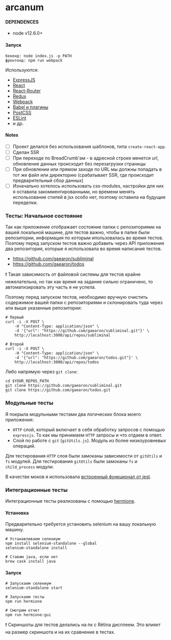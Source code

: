 # arcanum

#### DEPENDENCES
 - node v12.6.0+

#### Запуск
```
бекенд: node index.js -p PATH
фронтенд: npm run webpack
```

Используются:
- [ExpressJS](https://expressjs.com)
- [React](https://reactjs.org/)
- [React-Router](https://github.com/ReactTraining/react-router)
- [Redux](https://redux.js.org)
- [Webpack](https://webpack.js.org)
- [Babel и плагины](https://babeljs.io)
- [PostCSS](https://postcss.org)
- [ESLint](https://eslint.org)
- и др.

#### Notes
- [ ] Проект делался без использования шаблонов, типа `create-react-app`.
- [ ] Сделан SSR
- [ ] При переходе по BreadCrumb'aм - в адресной строке менется url, обновление данных происходит без перезагрузки страницы
- [ ] При обновлении или прямом заходе по URL мы должны попадать в тот же файл или директорию (срабатывает SSR, где происходит предварительный сбор данных)
- [ ] Изначально хотелось использовать css-modules, настройки для них я оставила закомментированными, но времени менять использование стилей в jsx особо нет, поэтому оставила на будущие переделки. 

### Тесты: Начальное состояние

Так как приложение отображает состояние папки с репозиториями на вашей локальной машине,
для тестов важно, чтобы в папке были репозитории, информация по которым ипользовалась
во время тестов. Поэтому перед запуском тестов важно добавить через API приложения
два репозитория, которые я использовала во время написания тестов.
- https://github.com/gaearon/subliminal
- https://github.com/gaearon/todos

:exclamation: Такая зависимость от файловой системы для тестов крайне нежелательна, но так как
время на задание сильно ограничено, то автоматизировать эту часть я не успела.

Поэтому перед запуском тестов, необходимо вручную очистить содержимое вашей папки
с репозиториями и склонировать туда через апи выше указанные репозитории:
```
# Первый
curl -i -X POST \
    -H "Content-Type: application/json" \
    -d '{"url": "https://github.com/gaearon/subliminal.git"}' \
    http://localhost:3000/api/repos/subliminal

# Второй
curl -i -X POST \
    -H "Content-Type: application/json" \
    -d '{"url": "https://github.com/gaearon/todos.git"}' \
    http://localhost:3000/api/repos/todos
```

Либо напрямую через `git clone`:
```
cd $YOUR_REPOS_PATH
git clone https://github.com/gaearon/subliminal.git
git clone https://github.com/gaearon/todos.git
```

### Модульные тесты

Я покрыла модульными тестами два логических блока моего приложения:
- `HTTP` слой, который включает в себя обработку запросов с помощью `expressjs`. 
То как мы принимаем `HTTP` запросы и что отдаем в ответ.
- Слой по работе с `git` (`gitUtils.js`). Модуль из более низкоуровневых операций.

Для тестирования `HTTP` слоя были замоканы зависимости от `gitUtils` и `fs` модулей.
Для тестирования `gitUtils` были замоканы `fs` и `child_process` модули.

В качестве моков я использовала [встроенный функционал от jest](https://jestjs.io/docs/ru/mock-functions#mocking-modules). 

### Интеграционные тесты

Интеграционные тесты реализованы с помощью [hermione](https://github.com/gemini-testing/hermione).

#### Установка

Предварительно требуется установить selenium на вашу локальную машину.

```
# Устанавливаем селениум
npm install selenium-standalone --global
selenium-standalone install

# Ставим java, если нет
brew cask install java
```

#### Запуск

```
# Запускаем селениум
selenium-standalone start

# Запускаем тесты
npm run hermione

# Смотрим отчет
npm run hermione:gui
```

:exclamation: Скриншоты для тестов делались на пк с Rétina дисплеем. Это влияет на размер скриншота и на их сравнение в тестах.
